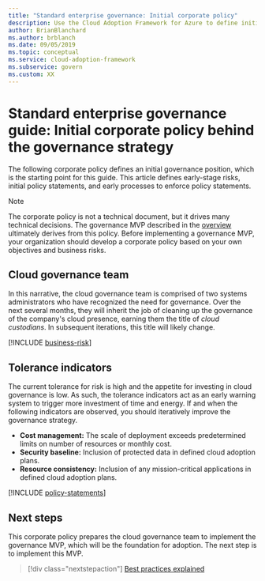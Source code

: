 ```yaml
---
title: "Standard enterprise governance: Initial corporate policy"
description: Use the Cloud Adoption Framework for Azure to define initial standard governance position, early-stage risks, initial policy statements, and early enforcement processes.
author: BrianBlanchard
ms.author: brblanch
ms.date: 09/05/2019
ms.topic: conceptual
ms.service: cloud-adoption-framework
ms.subservice: govern
ms.custom: XX
---
```


# Standard enterprise governance guide: Initial corporate policy behind the governance strategy

The following corporate policy defines an initial governance position, which is the starting point for this guide. This article defines early-stage risks, initial policy statements, and early processes to enforce policy statements.

> [!NOTE]
> The corporate policy is not a technical document, but it drives many technical decisions. The governance MVP described in the [overview](./index.md) ultimately derives from this policy. Before implementing a governance MVP, your organization should develop a corporate policy based on your own objectives and business risks.

## Cloud governance team

In this narrative, the cloud governance team is comprised of two systems administrators who have recognized the need for governance. Over the next several months, they will inherit the job of cleaning up the governance of the company's cloud presence, earning them the title of *cloud custodians*. In subsequent iterations, this title will likely change.

[!INCLUDE [business-risk](../../../../includes/business-risks.md)]

## Tolerance indicators

The current tolerance for risk is high and the appetite for investing in cloud governance is low. As such, the tolerance indicators act as an early warning system to trigger more investment of time and energy. If and when the following indicators are observed, you should iteratively improve the governance strategy.

- **Cost management:** The scale of deployment exceeds predetermined limits on number of resources or monthly cost.
- **Security baseline:** Inclusion of protected data in defined cloud adoption plans.
- **Resource consistency:** Inclusion of any mission-critical applications in defined cloud adoption plans.

[!INCLUDE [policy-statements](../../../../includes/policy-statements.md)]

## Next steps

This corporate policy prepares the cloud governance team to implement the governance MVP, which will be the foundation for adoption. The next step is to implement this MVP.

> [!div class="nextstepaction"]
> [Best practices explained](./prescriptive-guidance.md)
